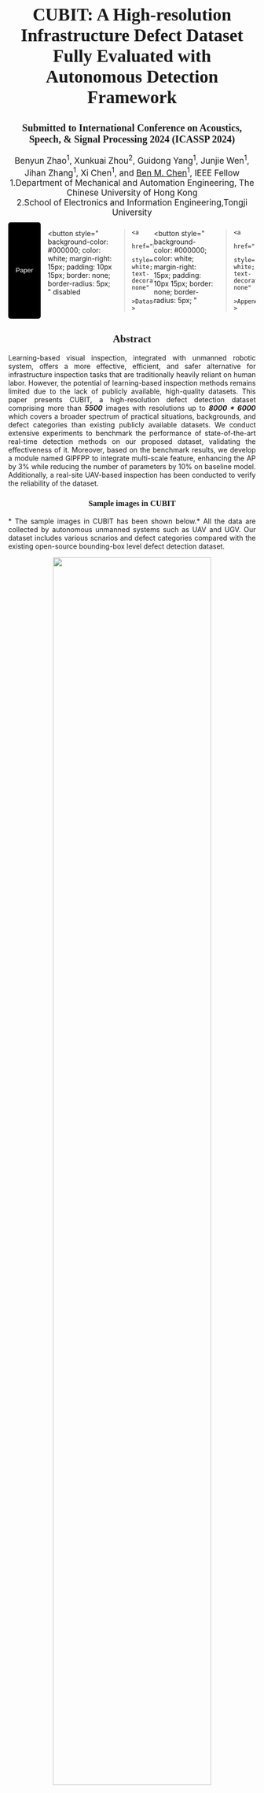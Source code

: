 
<h1 style="text-align: center; font-size: 36px; font-family: 'Sama Devanagari'">
  CUBIT: A High-resolution Infrastructure Defect Dataset <br> Fully Evaluated with
  Autonomous Detection Framework
</h1>
<h2>
  <div
    style="text-align: center; font-size: 20px; font-family: 'Sama Devanagari'"
  >
    Submitted to International Conference on Acoustics, Speech, & Signal
    Processing 2024 (ICASSP 2024)
  </div>
</h2>
<div style="text-align: center; font-size: 17px">
  Benyun Zhao<sup>1</sup>, Xunkuai Zhou<sup>2</sup>, Guidong Yang<sup>1</sup>,
  Junjie Wen<sup>1</sup>, Jihan Zhang<sup>1</sup>, Xi Chen<sup>1</sup>, and
  <a href="http://www.mae.cuhk.edu.hk/~bmchen/">Ben M. Chen</a><sup>1</sup>,
  IEEE Fellow
</div>

<div style="text-align: center; font-size: 17px">
  1.Department of Mechanical and Automation Engineering, The Chinese University
  of Hong Kong <br />
  2.School of Electronics and Information Engineering,Tongji University
</div>
<div
  style="
    display: flex;
    flex-direction: row;
    margin: 10px auto;
    justify-content: center;
  "
>
  <button
    style="
      background-color: #000000;
      color: white;
      margin-right: 15px;
      padding: 10px 15px;
      border: none;
      border-radius: 5px;
    "
    disabled
  >
    <a
      href="https://www.overleaf.com/"
      style="color: white; text-decoration: none"
      >Paper</a
    >
  </button>

  <button
    style="
      background-color: #000000;
      color: white;
      margin-right: 15px;
      padding: 10px 15px;
      border: none;
      border-radius: 5px;
    "
    disabled
  >
    <a
      href="https://github.com/ZHAOBenyun/CUBIT"
      style="color: white; text-decoration: none"
      >Dataset</a
    >
  </button>

  <button
    style="
      background-color: #000000;
      color: white;
      margin-right: 15px;
      padding: 10px 15px;
      border: none;
      border-radius: 5px;
    "
  >
    <a
      href="./ICASSP_2024_Appendix.pdf"
      style="color: white; text-decoration: none"
      >Appendix</a
    >
  </button>
</div>

<div
  style="
    text-align: center;
    font-family: 'American Typewriter';
    font-weight: 400;
  "
>
  <h2>Abstract</h2>
</div>

<div style="text-align: justify; text-justify: inter-ideograph">
  Learning-based visual inspection, integrated with unmanned robotic system,
  offers a more effective, efficient, and safer alternative for infrastructure
  inspection tasks that are traditionally heavily reliant on human labor.
  However, the potential of learning-based inspection methods remains limited
  due to the lack of publicly available, high-quality datasets. This paper
  presents CUBIT, a high-resolution defect detection dataset comprising more
  than <strong><em>5500</em></strong> images with resolutions up to <strong
    ><em>8000 * 6000</em></strong
  >
  which covers a broader spectrum of practical situations, backgrounds, and
  defect categories than existing publicly available datasets. We conduct
  extensive experiments to benchmark the performance of state-of-the-art
  real-time detection methods on our proposed dataset, validating the
  effectiveness of it. Moreover, based on the benchmark results, we develop a
  module named GIPFPP to integrate multi-scale feature, enhancing the AP by 3%
  while reducing the number of parameters by 10% on baseline model.
  Additionally, a real-site UAV-based inspection has been conducted to verify
  the reliability of the dataset.
</div>

<div
  style="
    text-align: center;
    font-family: 'American Typewriter';
    font-weight: 400;
  "
>
  <h3>Sample images in CUBIT</h3>
</div>
<div style="text-align: justify; text-justify: inter-ideograph">
  * The sample images in CUBIT has been shown below.* All the data are collected
  by autonomous unmanned systems such as UAV and UGV. Our dataset includes
  various scnarios and defect categories compared with the existing open-source
  bounding-box level defect detection dataset.
</div>
<p align="center">
  <img src="./sample.png" style="width: 80%" />
</p>

#### The Comparison between Existing Bounding-box-level Defect Dataset with CUBIT
| Dataset | Num. of Images | Resolution | Data Collection Platform | Category |
Scenario | Material | Experiments |
|---------------|----------------|----------------------|------------------------------------|------------------------|--------------------------|----------------------|-----------------------------------------------|
| RDD-2018 | 9053 | 600x600 | Smartphones | Crack, Corrosion | Pavement |
Asphalt | SSD | | RDD-2019 | 13135 | 600x600 | Smartphones | Crack, Corrosion |
Pavement | Asphalt | SSD | | RDD-2020 | 26336 | 600x600, 720x720 | Smartphones |
Crack, Pothole | Pavement | Asphalt | SSD | | RDD-2022 | 47420 | 512x512,
600x600, 720x720, 3650x2044 | Smartphones, Hand-held cameras, UAV cameras,
Google street view | Crack, Pothole | Pavement | Asphalt | - | | PID | 7237 |
640x640 | Crawled from Internet | Crack | Pavement | Asphalt | YOLOv2, Fast
R-CNN | | Murad | 2620 | up to 838x809 | Smartphones | Crack | Pavement |
Asphalt | Faster R-CNN | | CODEBRIM | 1590 | up to 6000x4000 | Hand-held
cameras, UAV Cameras | Crack, Corrosion | Bridge | Concrete | MetaQNN, ENAS | |
**CUBIT** | **5527** | **4624x3472 and 8000x6000** | **Cameras in Unmanned
Systems** | **Crack, Spallinig, Moisture** | **Building (65%), Pavement (29%),
Bridge (6%)** | **Concrete, Asphalt, Stone** | **Faster R-CNN, PP-YOLO,
PP-YOLOv2, YOLOX, YOLOv5, YOLOv7, YOLOv6, YOLOv6+GIPFPP(ours), Real-site
experiment** |

<div
  style="
    text-align: center;
    font-family: 'American Typewriter';
    font-weight: 400;
  "
>
  <h3>Defect Detection Framework based on CUBIT</h3>
</div>

* The visualization of defect detection framework based on CUBIT dataset is
illustrated below *, which encompasses the entire process: data collection by
autonomous unmanned system; the baseline network integrated with our GIPFPP
module; the output of defect detection results.
<p align="center">
  <img src="./frame.png" style="width: 80%" />
</p>



<div
  style="
    text-align: center;
    font-family: 'American Typewriter';
    font-weight: 400;
  "
>
  <h3>
    Prediction results on the test set of the proposed CUBIT-RGB-v1 defect
    dataset are shown below
  </h3>
</div>

## Experimental Results The evaluation results of SOTA real-time detection
methods and YOLOv6-n with our GIPFPP module are benchmarked in the table below.
After switching from the original module to GIPFPP module, the AP of YOLOv6-n is
improved by 3%, while its number of parameters is reduced by 10%. The
enhancements made to the model will facilitate the real-time defect detection
using unmanned systems. ## The Evaluation Results of SOTA models on CUBIT |
Model | #Params.(M) | FLOPs(G) | Size | mAP$_{50}^{test}$ / mAP$_{50:95}^{test}$
| Latency(ms) |
|-----------------------------|-------------|----------|------|-----------------------------------------|--------------|
| Faster R-CNN(Res50) | 42.62 | 477.24 | 1024 | 71.5% / 43.3% | 76.9 | | PP-YOLO
| 48.99 | 136.43 | 1024 | 76.4% / 45.1% | 14.5 | | PP-YOLOv2 | 56.91 | 146.50 |
1024 | 77.3% / 47.1% | 13.8 | | YOLOv5-n | 1.76 | 4.10 | 1024 | 73.4% / 39.9% |
1.8 | | YOLOv5-s | 7.18 | 15.80 | 1024 | 78.5% / 47.2% | 3.3 | | YOLOv7-t | 6.01
| 13.01 | 1024 | 71.1% / 39.7% | 1.9 | | YOLOX-n | 2.24 | 17.75 | 1024 | 73.0% /
39.5% | 4.4 | | YOLOX-t | 5.03 | 39.00 | 1024 | 75.3% / 49.2% | 5.8 | | YOLOX-s
| 8.94 | 68.51 | 1024 | 77.9% / 49.4% | 7.6 | | YOLOv6-n(baseline) | 4.63 |
29.03 | 1024 | 76.3% / 47.9% | 2.2 | | YOLOv6-s | 18.50 | 115.64 | 1024 | 79.0%
/ 48.2% | 5.3 | | **YOLOv6-n+GIFPFF(ours)** | **4.14 (-0.49)** | **28.02
(-1.01)** | 1024 | **77.5% (+1.2) / 50.3% (+3.1)** | **2.2** | We enlarge the
prediction results in the bottom right corner of framework images above. CUBIT
dataset covers three infrastructure types: **Building facade, Pavement**, and
**Bridge**, and aims for three types of defect: **Crack, Spalling, and
Moisture**. Rectangles indicate the output prediction box
<font color="red">Red</font> for Crack, <font color="pink">Pink</font> for
Spalling, and <font color="orange">Orange</font> for Moisture with inferred
defect type and confidence score from YOLOv6-l trained on the training set of
our proposed dataset.

<p align="center">
  <img src="./index_show.png" style="width: 80%" />
</p>

<strong> Qualitative visualization of UAV-based real-world experiment is shown below</strong>
On the left, our multi-UAVs inspection schematics is illustrated. On the right, the
detection results of four direction façades of the building are displayed.
<p align="center">
  <img src="./goodman_zigzag.png" style="width: 80%" />
</p>
